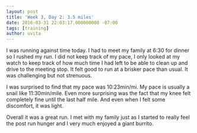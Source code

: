 ```yaml
---
layout: post
title: 'Week 3, Day 2: 3.5 miles'
date: 2016-03-31 22:03:17.000000000 -07:00
tags: [training]
author: uvita
---
```

I was running against time today. I had to meet my family at 6:30 for dinner so I rushed my run. I did not keep track of my pace, I only looked at my watch to keep track of how much time I had left to be able to clean up and drive to the meeting stop. It felt good to run at a brisker pace than usual. It was challenging but not strenuous.

I was surprised to find that my pace was 10:23min/mi. My pace is usually a snail like 11:30min/mile. Even more surprising was the fact that my knee felt completely fine until the last half mile. And even when I felt some discomfort, it was light.

Overall it was a great run. I met with my family just as I started to really feel the post run hunger and I very much enjoyed a giant burrito.
